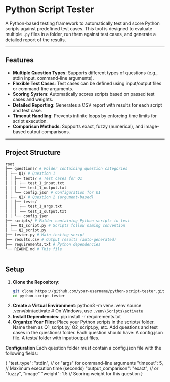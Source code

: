 # Python Script Tester

A Python-based testing framework to automatically test and score Python scripts against predefined test cases. This tool is designed to evaluate multiple `.py` files in a folder, run them against test cases, and generate a detailed report of the results.

---

## Features

- **Multiple Question Types**: Supports different types of questions (e.g., stdin input, command-line arguments).
- **Flexible Test Cases**: Test cases can be defined using input/output files or command-line arguments.
- **Scoring System**: Automatically scores scripts based on passed test cases and weights.
- **Detailed Reporting**: Generates a CSV report with results for each script and test case.
- **Timeout Handling**: Prevents infinite loops by enforcing time limits for script execution.
- **Comparison Methods**: Supports exact, fuzzy (numerical), and image-based output comparisons.

---

## Project Structure
```bash
root  
├── questions/ # Folder containing question categories  
│ ├── Q1/ # Question 1  
│ │ ├── tests/ # Test cases for Q1  
│ │ │ ├── test_1_input.txt  
│ │ │ └── test_1_output.txt  
│ │ └── config.json # Configuration for Q1   
│ ├── Q2/ # Question 2 (argument-based)  
│ │ ├── tests/  
│ │ │ ├── test_1_args.txt  
│ │ │ └── test_1_output.txt  
│ │ └── config.json  
├── scripts/ # Folder containing Python scripts to test  
│ ├── Q1_script.py # Scripts follow naming convention  
│ └── Q2_script.py  
├── tester.py # Main testing script  
├── results.csv # Output results (auto-generated)  
├── requirements.txt # Python dependencies  
└── README.md # This file  
  
```

## Setup

1. **Clone the Repository**:
   ```bash
   git clone https://github.com/your-username/python-script-tester.git
   cd python-script-tester
2. **Create a Virtual Environment**:
    python3 -m venv .venv
    source .venv/bin/activate  # On Windows, use `.venv\Scripts\activate`
3. **Install Dependencies**:
    pip install -r requirements.txt
4. **Organize Your Files**:
    Place your Python scripts in the scripts/ folder. Name them as Q1_script.py, Q2_script.py, etc.
    Add questions and test cases in the questions/ folder. Each question should have:
    A config.json file.
    A tests/ folder with input/output files.


**Configuration**
Each question folder must contain a config.json file with the following fields:

{
  "test_type": "stdin",       // or "args" for command-line arguments
  "timeout": 5,               // Maximum execution time (seconds)
  "output_comparison": "exact", // or "fuzzy", "image"
  "weight": 1.5               // Scoring weight for this question
}


